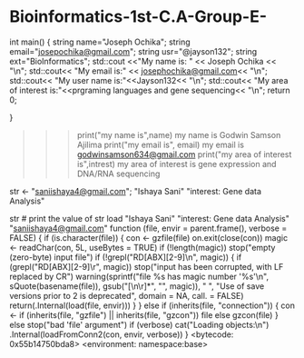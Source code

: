 # Bioinformatics-1st-C.A-Group-E-

int main() {
    string name="Joseph Ochika";
    	string email="josepochika@gmail.com";
    		string usr="@jayson132";
    			string ext="BioInformatics";
    				std::cout <<"My name is: " << Joseph Ochika << "\n";
    					std::cout<< "My email is:" << josephochika@gmail.com<< "\n";
    						std::cout<< "My user name is:"<<Jayson132<< "\n";
    							std::cout<< "My area of interest is:"<<prgraming languages and gene sequencing<< "\n";
    return 0;
    	
}

>>> print("my name is",name)
    my name is Godwin Samson Ajilima
>>> print("my email is", email)
      my email is godwinsamson634@gmail.com
>>> print("my area of interest is",intrest)
        my area of interest is gene expression and DNA/RNA sequencing


str <- "saniishaya4@gmail.com";
		"Ishaya Sani"
			"interest: Gene data Analysis"

str # print the value of str
load 
 "Ishaya Sani"
 "interest: Gene data Analysis"
 "saniishaya4@gmail.com"
function (file, envir = parent.frame(), verbose = FALSE) 
{
    if (is.character(file)) {
        con <- gzfile(file)
        on.exit(close(con))
        magic <- readChar(con, 5L, useBytes = TRUE)
        if (!length(magic)) 
            stop("empty (zero-byte) input file")
        if (!grepl("RD[ABX][2-9]\n", magic)) {
            if (grepl("RD[ABX][2-9]\r", magic)) 
                stop("input has been corrupted, with LF replaced by CR")
            warning(sprintf("file %s has magic number '%s'\n", 
                sQuote(basename(file)), gsub("[\n\r]*", "", magic)), 
                "  ", "Use of save versions prior to 2 is deprecated", 
                domain = NA, call. = FALSE)
            return(.Internal(load(file, envir)))
        }
    }
    else if (inherits(file, "connection")) {
        con <- if (inherits(file, "gzfile") || inherits(file, 
            "gzcon")) 
            file
        else gzcon(file)
    }
    else stop("bad 'file' argument")
    if (verbose) 
        cat("Loading objects:\n")
    .Internal(loadFromConn2(con, envir, verbose))
}
<bytecode: 0x55b14750bda8>
<environment: namespace:base>
